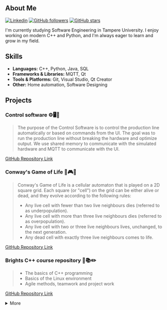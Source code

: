 ## About Me
[![Linkedin](https://img.shields.io/badge/LinkedIn-0077B5?style=for-the-badge&logo=linkedin&logoColor=white&style=flat&color=225fb2)](https://www.linkedin.com/in/mikko-kiviniemi-a998101b9/)
[![GitHub followers](https://img.shields.io/github/followers/mikkokiviniemi?style=flat&colorA=225fb2&colorB=225fb2&label=Follow)](https://github.com/mikkokiviniemi)
[![GitHub stars](https://img.shields.io/github/stars/mikkokiviniemi?style=flat&colorA=225fb2&colorB=225fb2)](https://github.com/mikkokiviniemi)

I'm currently studying Software Engineering in Tampere University. I enjoy working on modern C++ and Python, and I'm always eager to learn and grow in my field.

## Skills

- **Languages:** C++, Python, Java, SQL
- **Frameworks & Libraries:** MQTT, Qt
- **Tools & Platforms:** Git, Visual Studio, Qt Creator
- **Other:** Home automation, Software Designing

## Projects

### Control software ⚙️🖥️🔧
> The purpose of the Control Software is to control the production line automatically or based on commands from the UI. The goal was to run the production line without breaking the hardware and optimize output. We use shared memory to communicate with the simulated hardware and MQTT to communicate with the UI.

[GitHub Repository Link](https://github.com/mikkokiviniemi/Control-software)

### Conway's Game of Life 🌱🎮👾
> Conway's Game of Life is a cellular automaton that is played on a 2D square grid. Each square (or "cell") on the grid can be either alive or dead, and they evolve according to the following rules:
>- Any live cell with fewer than two live neighbours dies (referred to as underpopulation).
>- Any live cell with more than three live neighbours dies (referred to as overpopulation).
>- Any live cell with two or three live neighbours lives, unchanged, to the next generation.
>- Any dead cell with exactly three live neighbours comes to life.

[GitHub Repository Link](https://github.com/mikkokiviniemi/game_of_life)

### Brights C++ course repository 📝📚✏️
>- The basics of C++ programming
>- Basics of the Linux environment​
>- Agile methods, teamwork and project work

[GitHub Repository Link](https://github.com/mikkokiviniemi/assignments)

<details><summary>More</summary>

## Statistics

![Github statistics](https://github-readme-stats.vercel.app/api?username=mikkokiviniemi&show_icons=true)

![Used languages](https://github-readme-stats.vercel.app/api/top-langs/?username=mikkokiviniemi&layout=compact)

</details>
